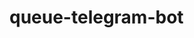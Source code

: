 # queue-telegram-bot

<!-- https://docs.google.com/document/d/1IRDkZ1_x7HtzHj8-TqcKiel5vHTuCX1spIWOSR8Ne4k/edit

commands:
add_teacher - vika
add_subject - vika
delete_teacher - vika
delete_subject - vika

create_queueu
add_student_to_queue? + add_student

show_needed_queue
show_current_student(nearest_future)
next (queue to next student)

all_teachers
all_subjects
all_students


start, help, end, menu-->
